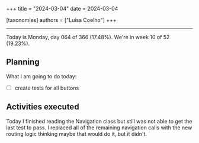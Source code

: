 +++
title = "2024-03-04"
date = 2024-03-04

[taxonomies]
authors = ["Luísa Coelho"]
+++

---

Today is Monday, day 064 of 366 (17.48%). We're in week 10 of 52 (19.23%).

## Planning

What I am going to do today:

- [ ] create tests for all buttons

## Activities executed

Today I finished reading the Navigation class but still was not able to get the last test to pass. I replaced all of the remaining navigation calls with the new routing logic thinking maybe that would do it, but it didn't.
